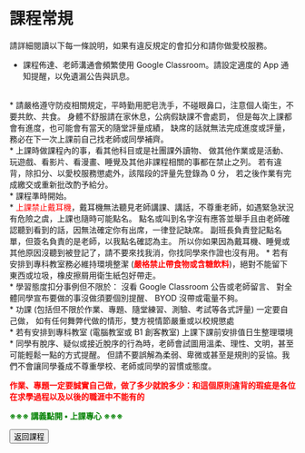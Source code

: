 
# 課程常規

請詳細閱讀以下每一條說明，如果有違反規定的會扣分和請你做愛校服務。

<!--* 課程全學期使用電腦，規劃全學期 BYOD (自帶電腦)，每次上課前一天請確保電池蓄電充足。如有問題請第一週上課提出。-->
* 課程佈達、老師溝通會頻繁使用 Google Classroom。請設定適度的 App 通知提醒，以免遺漏公告與訊息。
<br>
* 請嚴格遵守防疫相關規定，平時勤用肥皂洗手，不碰眼鼻口，注意個人衛生，不要共飲、共食。
身體不舒服請在家休息，公病假缺課不會處罰，
但是每次上課都會有進度，也可能會有當天的隨堂評量成績，
缺席的話就無法完成進度或評量，務必在下一次上課前自己找老師或同學補齊。
<br>
* 上課時做課程內的事，看其他科目或是社團課外讀物、
做其他作業或是活動、玩遊戲、看影片、看漫畫、睡覺及其他非課程相關的事都在禁止之列。
若有違背，除扣分、以愛校服務懲處外，該階段的評量先登錄為 0 分，
若之後作業有完成繳交或重新批改酌予給分。
<br>
* 課程準時開始。
<br>
* <span style="color:red">上課禁止戴耳機</span>，戴耳機無法聽見老師講課、講話，不尊重老師，如遇緊急狀況有危險之虞，上課也隨時可能點名。
點名或叫到名字沒有應答並舉手且由老師確認聽到看到的話，因無法確定你有出席，一律登記缺席。
副班長負責登記點名單，但簽名負責的是老師，以我點名確認為主。
所以你如果因為戴耳機、睡覺或其他原因沒聽到被登記了，請不要來找我消，你找同學來作證也沒有用。
* 若有安排到專科教室務必維持環境整潔 (<b><span style="color:red">嚴格禁止帶食物或含糖飲料</span></b>)，絕對不能留下東西或垃圾，橡皮擦屑用衛生紙包好帶走。
<br>
* 學習態度扣分事例但不限於：
沒看 Google Classroom 公告或老師留言、
對全體同學宣布要做的事沒做須要個別提醒、
BYOD 沒帶或電量不夠。
<br>
* 功課 (包括但不限於作業、專題、隨堂練習、測驗、考試等各式評量) 一定要自己做，
如有任何舞弊代做的情形，雙方視情節嚴重或以校規懲處
<br>
* 若有安排到專科教室 (電腦教室或 B1 創客教室) 上課下課前安排值日生整理環境
<br>
* 同學有脫序、疑似或接近脫序的行為時，老師會試圖用溫柔、理性、文明，甚至可能輕鬆一點的方式提醒。
但請不要誤解為柔弱、卑微或甚至是規則的妥協。我們不會讓同學養成不尊重學校、老師或同學的習慣或態度。

<b><span style="color:red">作業、專題一定要誠實自己做，做了多少就說多少：和這個原則違背的瑕疵是各位在求學過程以及以後的職涯中不能有的</span></b>

<b><span style="color:green">※※※ 講義點開 • 上課專心 ※※※</span></b>

<button onclick="history.back()">返回課程</button>

